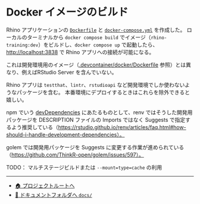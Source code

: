 # Docker イメージのビルド

Rhino アプリケーションの [`Dockerfile`](../Dockerfile) と [`docker-compose.yml`](../docker-compose.yml) を作成した。
ローカルのターミナルから `docker compose build` でイメージ（`rhino-training:dev`）をビルドし、`docker compose up` で起動したら、<http://localhost:3838> で Rhino アプリへの接続が可能になる。

これは開発環境用のイメージ（[.devcontainer/docker/Dockerfile](../.devcontainer/docker/Dockerfile) 参照）とは異なり、例えばRStudio Server を含んでいない。

Rhino アプリは `testthat`、`lintr`、`rstudioapi` など開発環境でしか使わないようなパッケージを含む。
本番環境にデプロイするときはこれらを除外できると嬉しい。

npm でいう [devDependencies](https://docs.npmjs.com/specifying-dependencies-and-devdependencies-in-a-package-json-file) にあたるものとして、renv ではそうした開発用パッケージを DESCRIPTION ファイルの Imports ではなく Suggests で指定するよう推奨している（https://rstudio.github.io/renv/articles/faq.html#how-should-i-handle-development-dependencies）。

golem では開発用パッケージを Suggests に変更する作業が進められている（https://github.com/ThinkR-open/golem/issues/597）。

TODO： マルチステージビルドまたは `--mount=type=cache` の利用

---

- [🏠 プロジェクトルートへ](https://github.com/terashim/rhino-training)
- [📗 ドキュメントフォルダへ `docs/`](./)

